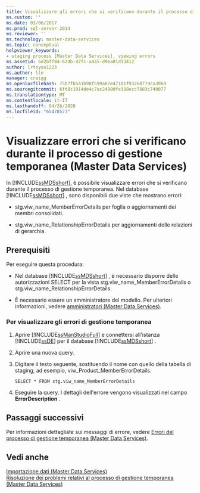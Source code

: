 ```yaml
---
title: Visualizzare gli errori che si verificano durante il processo di gestione temporanea (Master Data Services) | Microsoft Docs
ms.custom: ''
ms.date: 03/06/2017
ms.prod: sql-server-2014
ms.reviewer: ''
ms.technology: master-data-services
ms.topic: conceptual
helpviewer_keywords:
- staging process [Master Data Services], viewing errors
ms.assetid: 6d2bff84-624b-47fc-a4a5-d9ea01d13412
author: lrtoyou1223
ms.author: lle
manager: craigg
ms.openlocfilehash: 75b7fb5a1b98f599a07e47101f93268779ca39b9
ms.sourcegitcommit: 6fd8c1914de4c7ac24900fe388ecc7883c740077
ms.translationtype: MT
ms.contentlocale: it-IT
ms.lasthandoff: 04/26/2020
ms.locfileid: "65478573"
---
```

# <a name="view-errors-that-occur-during-the-staging-process-master-data-services"></a>Visualizzare errori che si verificano durante il processo di gestione temporanea (Master Data Services)
  In [!INCLUDE[ssMDSshort](../includes/ssmdsshort-md.md)], è possibile visualizzare errori che si verificano durante il processo di gestione temporanea. Nel database [!INCLUDE[ssMDSshort](../includes/ssmdsshort-md.md)] , sono disponibili due viste che mostrano errori:  
  
-   stg.viw_name_MemberErrorDetails per foglia o aggiornamenti dei membri consolidati.  
  
-   stg.viw_name_RelationshipErrorDetails per aggiornamenti delle relazioni di gerarchia.  
  
## <a name="prerequisites"></a>Prerequisiti  
 Per eseguire questa procedura:  
  
-   Nel database [!INCLUDE[ssMDSshort](../includes/ssmdsshort-md.md)] , è necessario disporre delle autorizzazioni SELECT per la vista stg.viw_name_MemberErrorDetails o stg.viw_name_RelationshipErrorDetails.  
  
-   È necessario essere un amministratore del modello. Per ulteriori informazioni, vedere [amministratori &#40;Master Data Services&#41;](administrators-master-data-services.md).  
  
### <a name="to-view-staging-errors"></a>Per visualizzare gli errori di gestione temporanea  
  
1.  Aprire [!INCLUDE[ssManStudioFull](../includes/ssmanstudiofull-md.md)] e connettersi all'istanza [!INCLUDE[ssDE](../includes/ssde-md.md)] per il database [!INCLUDE[ssMDSshort](../includes/ssmdsshort-md.md)] .  
  
2.  Aprire una nuova query.  
  
3.  Digitare il testo seguente, sostituendo il nome con quello della tabella di staging, ad esempio, viw_Product_MemberErrorDetails.  
  
     `SELECT * FROM stg.viw_name_MemberErrorDetails`  
  
4.  Eseguire la query. I dettagli dell'errore vengono visualizzati nel campo **ErrorDescription** .  
  
## <a name="next-steps"></a>Passaggi successivi  
 Per informazioni dettagliate sui messaggi di errore, vedere [Errori del processo di gestione temporanea &#40;Master Data Services&#41;](../../2014/master-data-services/staging-process-errors-master-data-services.md).  
  
## <a name="see-also"></a>Vedi anche  
 [Importazione dati &#40;Master Data Services&#41;](overview-importing-data-from-tables-master-data-services.md)   
 [Risoluzione dei problemi relativi al processo di gestione temporanea (Master Data Services)](https://social.technet.microsoft.com/wiki/contents/articles/troubleshooting-the-staging-process-master-data-services.aspx)  
  
  
